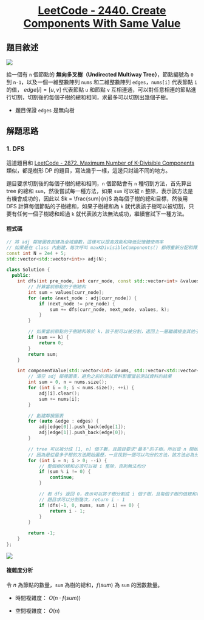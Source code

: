 # <center> [LeetCode - 2440. Create Components With Same Value](https://leetcode.com/problems/create-components-with-same-value/description/) </center>

## 題目敘述

[![](https://i.imgur.com/pJPtyn2.png)](https://i.imgur.com/pJPtyn2.png)

給一個有 `n` 個節點的 **無向多叉樹（Undirected Multiway Tree）**，節點編號為 `0` 到 `n-1`，以及一個一維整數陣列 `nums` 和二維整數陣列 `edges`，`nums[i]` 代表節點 `i` 的值， $edge[i] = [u, v]$ 代表節點 `u` 和節點 `v` 互相連通，可以對任意相連的節點進行切割，切割後的每個子樹的總和相同，求最多可以切割出幾個子樹。

- 題目保證 `edges` 是無向樹

## 解題思路

### 1. DFS

這道題目和 [LeetCode - 2872. Maximum Number of K-Divisible Components](https://leetcode.com/problems/maximum-number-of-k-divisible-components/description/) 類似，都是樹形 DP 的題目，寫法幾乎一樣，這邊只討論不同的地方。

題目要求切割後的每個子樹的總和相同，`n` 個節點會有 `n` 種切割方法，首先算出 tree 的總和 `sum`，然後嘗試每一種方法，如果 `sum` 可以被 `n` 整除，表示該方法是有機會成功的，因此以 $k = \frac{sum}{n}$ 為每個子樹的總和目標，然後用 DFS 計算每個節點的子樹總和，如果子樹總和為 `k` 就代表該子樹可以被切割，只要有任何一個子樹總和超過 `k` 就代表該方法無法成功，繼續嘗試下一種方法。

#### 程式碼

```cpp {.line-numbers}
// 將 adj 鄰接圖表創建為全域變數，這樣可以提高效能和降低記憶體使用率
// 如果是在 class 內創建，每次呼叫 maxKDivisibleComponents() 都得重新分配和釋放記憶體
const int N = 2e4 + 5;
std::vector<std::vector<int>> adj(N);

class Solution {
  public:
    int dfs(int pre_node, int curr_node, const std::vector<int> &values, const int &k) {
        // 計算當前節點的子樹總和
        int sum = values[curr_node];
        for (auto &next_node : adj[curr_node]) {
            if (next_node != pre_node) {
                sum += dfs(curr_node, next_node, values, k);
            }
        }

        // 如果當前節點的子樹總和等於 k，該子樹可以被分割，返回上一層繼續檢查其他子樹
        if (sum == k) {
            return 0;
        }
        return sum;
    }

    int componentValue(std::vector<int> &nums, std::vector<std::vector<int>> &edges) {
        // 清空 adj 鄰接圖表，避免之前的測試資料影響當前測試資料的結果
        int sum = 0, n = nums.size();
        for (int i = 0; i < nums.size(); ++i) {
            adj[i].clear();
            sum += nums[i];
        }

        // 創建鄰接圖表
        for (auto &edge : edges) {
            adj[edge[0]].push_back(edge[1]);
            adj[edge[1]].push_back(edge[0]);
        }

        // tree 可以被分成 [1, n] 個子數，且題目要求"最多"的子樹，所以從 n 開始遍歷到 1
        // 因為是從最多子樹的方法開始遍歷，一旦找到一個可以均分的方法，該方法必為分割最多子樹的方法，可以直接跳出迴圈
        for (int i = n; i > 0; --i) {
            // 整個樹的總和必須可以被 i 整除，否則無法均分
            if (sum % i != 0) {
                continue;
            }

            // 若 dfs 返回 0，表示可以將子樹分割成 i 個子樹，且每個子樹的值總和相等
            // 題目求可以分割幾次，return i - 1
            if (dfs(-1, 0, nums, sum / i) == 0) {
                return i - 1;
            }
        }

        return -1;
    }
};
```

[![](https://i.imgur.com/PX09UJ5.png)](https://i.imgur.com/PX09UJ5.png)

#### 複雜度分析

令 $n$ 為節點的數量，`sum` 為樹的總和，$f(sum)$ 為 `sum` 的因數數量。

- 時間複雜度： $O(n \cdot f(sum))$

- 空間複雜度： $O(n)$
